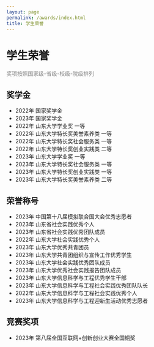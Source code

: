 ```yaml
---
layout: page
permalink: /awards/index.html
title: 学生荣誉
---
```


# 学生荣誉
<font color='grey'>奖项按照国家级-省级-校级-院级排列</font><br>

## 奖学金

- 2022年 国家奖学金
- 2023年 国家奖学金
- 2022年 山东大学学业奖 一等
- 2022年 山东大学特长奖美誉素养类 一等
- 2022年 山东大学特长奖社会服务类 一等
- 2022年 山东大学特长奖创业实践类 二等
- 2023年 山东大学学业奖 一等
- 2023年 山东大学特长奖社会服务类 一等
- 2023年 山东大学特长奖创业实践类 一等
- 2023年 山东大学特长奖美誉素养类 二等<br>

## 荣誉称号

- 2023年 中国第十八届模拟联合国大会优秀志愿者
- 2023年 山东省社会实践优秀个人
- 2023年 山东省社会实践优秀团队成员
- 2022年 山东大学社会实践优秀个人
- 2023年 山东大学优秀共青团员
- 2023年 山东大学共青团组织与宣传工作优秀学生
- 2023年 山东大学社会实践优秀团队成员
- 2023年 山东大学优秀社会实践报告团队成员
- 2023年 山东大学信息科学与工程优秀学生干部
- 2023年 山东大学信息科学与工程社会实践优秀团队队长
- 2022年 山东大学信息科学与工程社会实践优秀个人
- 2023年 山东大学信息科学与工程迎新生活动优秀志愿者<br>

## 竞赛奖项

- 2023年 第八届全国互联网+创新创业大赛全国铜奖<br>

